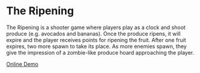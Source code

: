 # The Ripening

The Ripening is a shooter game where players play as a clock and shoot produce (e.g. avocados and bananas). Once the produce ripens, it will expire and the player receives points for ripening the fruit. After one fruit expires, two more spawn to take its place. As more enemies spawn, they give the impression of a zombie-like produce hoard approaching the player.

[Online Demo](https://wdrury337.github.io/TheRipening/)
